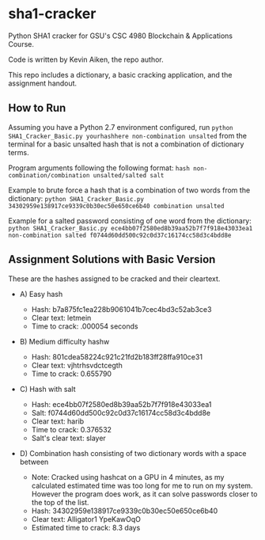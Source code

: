 # sha1-cracker
Python SHA1 cracker for GSU's CSC 4980 Blockchain & Applications Course. 

Code is written by Kevin Aiken, the repo author.

This repo includes a dictionary, a basic cracking application, and the assignment handout.

## How to Run

Assuming you have a Python 2.7 environment configured, run `python SHA1_Cracker_Basic.py yourhashhere non-combination unsalted` from the 
terminal for a basic unsalted hash that is not a combination of dictionary terms. 

Program arguments following the following format: `hash non-combination/combination unsalted/salted salt`

Example to brute force a hash that is a combination of two words from the dictionary: `python SHA1_Cracker_Basic.py 34302959e138917ce9339c0b30ec50e650ce6b40 combination unsalted`

Example for a salted password consisting of one word from the dictionary: `python SHA1_Cracker_Basic.py ece4bb07f2580ed8b39aa52b7f7f918e43033ea1 non-combination salted f0744d60dd500c92c0d37c16174cc58d3c4bdd8e`

## Assignment Solutions with Basic Version

These are the hashes assigned to be cracked and their cleartext.

- A) Easy hash
  - Hash: b7a875fc1ea228b9061041b7cec4bd3c52ab3ce3
  - Clear text: letmein
  - Time to crack: .000054 seconds

- B) Medium difficulty hashw
  - Hash: 801cdea58224c921c21fd2b183ff28ffa910ce31
  - Clear text: vjhtrhsvdctcegth
  - Time to crack: 0.655790

- C) Hash with salt
  - Hash: ece4bb07f2580ed8b39aa52b7f7f918e43033ea1
  - Salt: f0744d60dd500c92c0d37c16174cc58d3c4bdd8e
  - Clear text: harib
  - Time to crack: 0.376532
  - Salt's clear text: slayer

- D) Combination hash consisting of two dictionary words with a space between
  - Note: Cracked using hashcat on a GPU in 4 minutes, as my calculated estimated time was too 
  long for me to run on my system. However the program does work, as it can solve passwords closer to the top of the list.
  - Hash: 34302959e138917ce9339c0b30ec50e650ce6b40
  - Clear text: Alligator1 YpeKawOqO
  - Estimated time to crack: 8.3 days
  
